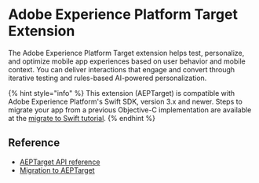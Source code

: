 # Adobe Experience Platform Target Extension

The Adobe Experience Platform Target extension helps test, personalize, and optimize mobile app experiences based on user behavior and mobile context. You can deliver interactions that engage and convert through iterative testing and rules-based AI-powered personalization.

{% hint style="info" %}
This extension (AEPTarget) is compatible with Adobe Experience Platform's Swift SDK, version 3.x and newer. Steps to migrate your app from a previous Objective-C implementation are available at the [migrate to Swift tutorial](https://aep-sdks.gitbook.io/docs/resources/migrate-to-swift).
{% endhint %}

## Reference

* [AEPTarget API reference](target-api-reference.md)
* [Migration to AEPTarget](acptarget-aeptarget.md)
